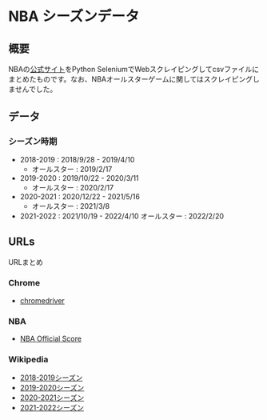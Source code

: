 # NBA シーズンデータ

## 概要
NBAの[公式サイト](https://global.nba.com/scores/)をPython SeleniumでWebスクレイピングしてcsvファイルにまとめたものです。なお、NBAオールスターゲームに関してはスクレイピングしませんでした。

## データ

### シーズン時期

- 2018-2019 : 2018/9/28 - 2019/4/10
    - オールスター : 2019/2/17
- 2019-2020 : 2019/10/22 - 2020/3/11
    - オールスター : 2020/2/17
- 2020-2021 : 2020/12/22 - 2021/5/16
    - オールスター : 2021/3/8
- 2021-2022 : 2021/10/19 - 2022/4/10
    オールスター : 2022/2/20

## URLs

URLまとめ

### Chrome

- [chromedriver](https://chromedriver.chromium.org/downloads)

### NBA

- [NBA Official Score](https://global.nba.com/scores/)

### Wikipedia

- [2018-2019シーズン](https://ja.wikipedia.org/wiki/2018-2019%E3%82%B7%E3%83%BC%E3%82%BA%E3%83%B3%E3%81%AENBA)
- [2019-2020シーズン](https://ja.wikipedia.org/wiki/2019-2020%E3%82%B7%E3%83%BC%E3%82%BA%E3%83%B3%E3%81%AENBA)
- [2020-2021シーズン](https://ja.wikipedia.org/wiki/2020-2021%E3%82%B7%E3%83%BC%E3%82%BA%E3%83%B3%E3%81%AENBA)
- [2021-2022シーズン](https://ja.wikipedia.org/wiki/2021-2022%E3%82%B7%E3%83%BC%E3%82%BA%E3%83%B3%E3%81%AENBA)
